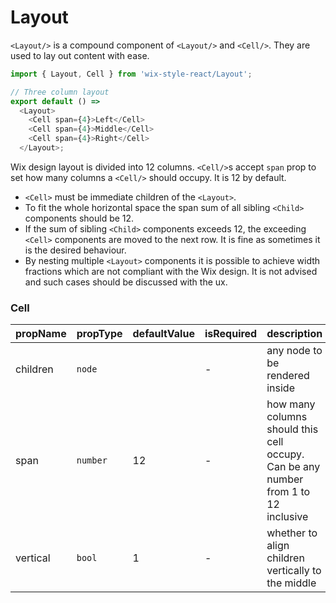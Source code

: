 # Layout

`<Layout/>` is a compound component of `<Layout/>` and `<Cell/>`.
They are used to lay out content with ease.

```js
import { Layout, Cell } from 'wix-style-react/Layout';

// Three column layout
export default () =>
  <Layout>
    <Cell span={4}>Left</Cell>
    <Cell span={4}>Middle</Cell>
    <Cell span={4}>Right</Cell>
  </Layout>;
```

Wix design layout is divided into 12 columns. `<Cell/>`s accept `span`
prop to set how many columns a `<Cell/>` should occupy. It is 12 by
default.

- `<Cell>` must be immediate children of the `<Layout>`.
- To fit the whole horizontal space the span sum of all sibling `<Child>` components should be 12.
- If the sum of sibling `<Child>` components exceeds 12, the exceeding `<Cell>` components are moved to the next row. It is fine as sometimes it is the desired behaviour. 
- By nesting multiple `<Layout>` components it is possible to achieve width fractions which are not compliant with the Wix design. It is not advised and such cases should be discussed with the ux.

### Cell

| propName | propType | defaultValue | isRequired | description                                                                        |
| ---      | ---      | ---          | ---        | ---                                                                                |
| children | `node`   |              | -          | any node to be rendered inside                                                     |
| span     | `number` | 12           | -          | how many columns should this cell occupy. Can be any number from 1 to 12 inclusive |
| vertical | `bool`   | 1            | -          | whether to align children vertically to the middle                                 |
